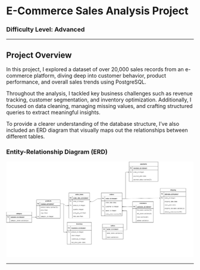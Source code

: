 # **E-Commerce Sales Analysis Project**

### **Difficulty Level: Advanced**

---

## **Project Overview**

In this project, I explored a dataset of over 20,000 sales records from an e-commerce platform, diving deep into customer behavior, product performance, and overall sales trends using PostgreSQL.

Throughout the analysis, I tackled key business challenges such as revenue tracking, customer segmentation, and inventory optimization. Additionally, I focused on data cleaning, managing missing values, and crafting structured queries to extract meaningful insights.

To provide a clearer understanding of the database structure, I’ve also included an ERD diagram that visually maps out the relationships between different tables.

### **Entity-Relationship Diagram (ERD)**

![E-Commerce ERD](images/e_commerce_erd_diagram.png)

---

